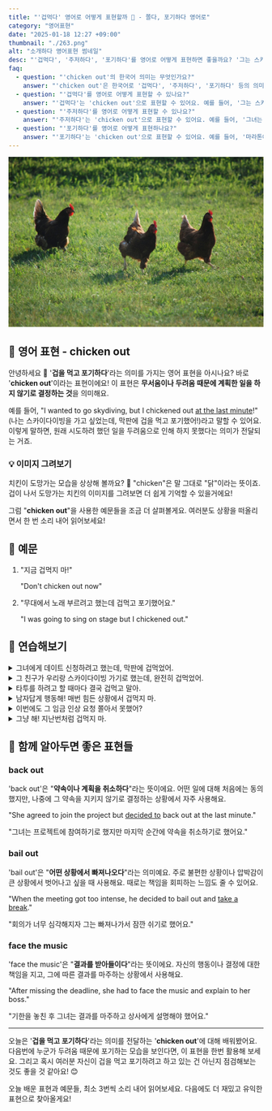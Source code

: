 ```yaml
---
title: "'겁먹다' 영어로 어떻게 표현할까 🐔 - 쫄다, 포기하다 영어로"
category: "영어표현"
date: "2025-01-18 12:27 +09:00"
thumbnail: "./263.png"
alt: "소개하다 영어표현 썸네일"
desc: "'겁먹다', '주저하다', '포기하다'를 영어로 어떻게 표현하면 좋을까요? '그는 스카이다이빙을 하기로 했지만 결국 겁먹고 포기했어.', '그녀는 발표를 하기로 했지만 주저하다가 결국 하지 않기로 했어.' 등을 영어로 표현하는 법을 배워봅시다. 다양한 예문을 통해서 연습하고 본인의 표현으로 만들어 보세요."
faq:
  - question: "'chicken out'의 한국어 의미는 무엇인가요?"
    answer: "'chicken out'은 한국어로 '겁먹다', '주저하다', '포기하다' 등의 의미로 해석될 수 있어요. 주로 어떤 상황에서 두려움이나 불안 때문에 행동을 하지 않거나 포기할 때 사용해요."
  - question: "'겁먹다'를 영어로 어떻게 표현할 수 있나요?"
    answer: "'겁먹다'는 'chicken out'으로 표현할 수 있어요. 예를 들어, '그는 스카이다이빙을 하기로 했지만 결국 겁먹고 포기했어'는 'He was supposed to go skydiving but he chickened out'로 말할 수 있어요."
  - question: "'주저하다'를 영어로 어떻게 표현할 수 있나요?"
    answer: "'주저하다'는 'chicken out'으로 표현할 수 있어요. 예를 들어, '그녀는 발표를 하기로 했지만 주저하다가 결국 하지 않기로 했어'는 'She was supposed to give a presentation but she chickened out'으로 말할 수 있어요."
  - question: "'포기하다'를 영어로 어떻게 표현하나요?"
    answer: "'포기하다'는 'chicken out'으로 표현할 수 있어요. 예를 들어, '마라톤에 참가하기로 했지만 포기했어'는 'I was going to run the marathon but I chickened out'로 표현할 수 있어요."
---
```


![달리고 있는 3마리의 닭들](./263-1.jpg)

## 🌟 영어 표현 - chicken out

안녕하세요 👋 '**겁을 먹고 포기하다**'라는 의미를 가지는 영어 표현을 아시나요? 바로 '**chicken out**'이라는 표현이에요! 이 표현은 **무서움이나 두려움 때문에 계획한 일을 하지 않기로 결정하는 것**을 의미해요.

예를 들어, "I wanted to go skydiving, but I chickened out [at the last minute](/blog/in-english/221.at-the-last-minute/)!" (나는 스카이다이빙을 가고 싶었는데, 막판에 겁을 먹고 포기했어!)라고 말할 수 있어요. 이렇게 말하면, 원래 시도하려 했던 일을 두려움으로 인해 하지 못했다는 의미가 전달되는 거죠.

<div 
  data-inline-banner="🎉 새해에는 스픽 AI와 함께 영어 공부하자" 
  data-inline-banner-subtext="설날 특별 할인으로 최대 70% 할인! (~2/3)" 
  data-inline-banner-link="https://app.usespeak.com/kr-ko/sale/kr-affiliate-special/?ref=engple-inline"
  data-inline-banner-caption="해당 링크를 통해 구매시 일정액의 수수료를 지급받습니다.">
</div>

### 💡 이미지 그려보기

치킨이 도망가는 모습을 상상해 볼까요? 🐔 "chicken"은 말 그대로 "닭"이라는 뜻이죠. 겁이 나서 도망가는 치킨의 이미지를 그려보면 더 쉽게 기억할 수 있을거에요!

그럼 "**chicken out**"을 사용한 예문들을 조금 더 살펴볼게요. 여러분도 상황을 떠올리면서 한 번 소리 내어 읽어보세요!

## 📖 예문

1. "지금 겁먹지 마!"

   "Don't chicken out now"

2. "무대에서 노래 부르려고 했는데 겁먹고 포기했어요."

   "I was going to sing on stage but I chickened out."

## 💬 연습해보기

<details>
<summary>그녀에게 데이트 신청하려고 했는데, 막판에 겁먹었어.</summary>
<span>I was going to ask her out, but I chickened out at the last minute.</span>
</details>

<details>
<summary>그 친구가 우리랑 스카이다이빙 가기로 했는데, 완전히 겁먹었어.</summary>
<span>He was supposed to go skydiving with us, but he totally chickened out.</span>
</details>

<details>
<summary>타투를 하려고 할 때마다 결국 겁먹고 말아.</summary>
<span>Every time <a href="/blog/in-english/117.try-to/">I try t</a>o get a tattoo, I <a herf="/blog/vocab-1/039.end-up/">end up</a> chickening out.</span>
</details>

<details>
<summary>남자답게 행동해! 매번 힘든 상황에서 겁먹지 마.</summary>
<span>Man up! Stop chickening out of every challenging situation.</span>
</details>

<details>
<summary>이번에도 그 임금 인상 요청 쫄아서 못했어?</summary>
<span>Did you chicken out of asking for that raise again?</span>
</details>

<details>
<summary>그냥 해! 지난번처럼 겁먹지 마.</summary>
<span>Just do it! Don't chicken out like you did last time.</span>
</details>

## 🤝 함께 알아두면 좋은 표현들

### back out

'back out'은 "**약속이나 계획을 취소하다**"라는 뜻이에요. 어떤 일에 대해 처음에는 동의했지만, 나중에 그 약속을 지키지 않기로 결정하는 상황에서 자주 사용해요.

"She agreed to join the project but [decided to](/blog/in-english/062.decide-to/) back out at the last minute."

"그녀는 프로젝트에 참여하기로 했지만 마지막 순간에 약속을 취소하기로 했어요."

### bail out

'bail out'은 "**어떤 상황에서 빠져나오다**"라는 의미예요. 주로 불편한 상황이나 압박감이 큰 상황에서 벗어나고 싶을 때 사용해요. 때로는 책임을 회피하는 느낌도 줄 수 있어요.

"When the meeting got too intense, he decided to bail out and [take a break](/blog/in-english/202.take-a-break/)."

"회의가 너무 심각해지자 그는 빠져나가서 잠깐 쉬기로 했어요."

### face the music

'face the music'은 "**결과를 받아들이다**"라는 뜻이에요. 자신의 행동이나 결정에 대한 책임을 지고, 그에 따른 결과를 마주하는 상황에서 사용해요.

"After missing the deadline, she had to face the music and explain to her boss."

"기한을 놓친 후 그녀는 결과를 마주하고 상사에게 설명해야 했어요."

---

오늘은 '**겁을 먹고 포기하다**'라는 의미를 전달하는 '**chicken out**'에 대해 배워봤어요. 다음번에 누군가 두려움 때문에 포기하는 모습을 보인다면, 이 표현을 한번 활용해 보세요. 그리고 혹시 여러분 자신이 겁을 먹고 포기하려고 하고 있는 건 아닌지 점검해보는 것도 좋을 것 같아요! 😊

오늘 배운 표현과 예문들, 최소 3번씩 소리 내어 읽어보세요. 다음에도 더 재밌고 유익한 표현으로 찾아올게요!
